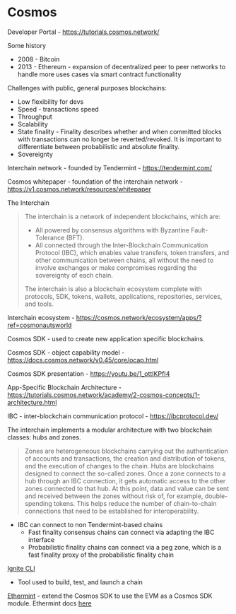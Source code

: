# Cosmos

Developer Portal - https://tutorials.cosmos.network/

Some history

* 2008 - Bitcoin
* 2013 - Ethereum - expansion of decentralized peer to peer networks to handle more uses cases via smart contract functionality

Challenges with public, general purposes blockchains:

 * Low flexibility for devs
 * Speed - transactions speed
 * Throughput
 * Scalability
 * State finality -  Finality describes whether and when committed blocks with transactions can no longer be reverted/revoked. It is important to differentiate between probabilistic and absolute finality.
 * Sovereignty

Interchain network - founded by Tendermint - https://tendermint.com/

Cosmos whitepaper - foundation of the interchain network - https://v1.cosmos.network/resources/whitepaper

The Interchain

> The interchain is a network of independent blockchains, which are:
>
> * All powered by consensus algorithms with Byzantine Fault-Tolerance (BFT).
> * All connected through the Inter-Blockchain Communication Protocol (IBC), which enables value transfers, token transfers, and other communication between chains, all without the need to involve exchanges or make compromises regarding the sovereignty of each chain.
>
> The interchain is also a blockchain ecosystem complete with protocols, SDK, tokens, wallets, applications, repositories, services, and tools.

Interchain ecosystem - https://cosmos.network/ecosystem/apps/?ref=cosmonautsworld

Cosmos SDK - used to create new application specific blockchains.

Cosmos SDK - object capability model - https://docs.cosmos.network/v0.45/core/ocap.html

Cosmos SDK presentation - https://youtu.be/1_ottIKPfI4

App-Specific Blockchain Architecture - https://tutorials.cosmos.network/academy/2-cosmos-concepts/1-architecture.html

IBC - inter-blockchain communication protocol - https://ibcprotocol.dev/

The interchain implements a modular architecture with two blockchain classes: hubs and zones.

> Zones are heterogeneous blockchains carrying out the authentication of accounts and transactions, the creation and distribution of tokens, and the execution of changes to the chain. Hubs are blockchains designed to connect the so-called zones. Once a zone connects to a hub through an IBC connection, it gets automatic access to the other zones connected to that hub. At this point, data and value can be sent and received between the zones without risk of, for example, double-spending tokens. This helps reduce the number of chain-to-chain connections that need to be established for interoperability.

* IBC can connect to non Tendermint-based chains
    * Fast finality consensus chains can connect via adapting the IBC interface
    * Probabilistic finality chains can connect via a peg zone, which is a fast finality proxy of the probabilistic finality chain

[Ignite CLI](https://docs.ignite.com/)

* Tool used to build, test, and launch a chain



[Ethermint](https://github.com/tharsis/ethermint) - extend the Cosmos SDK to use the EVM as a Cosmos SDK module. Ethermint docs [here](https://github.com/cosmos/ethermint)



